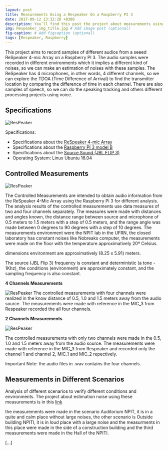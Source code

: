 ```yaml
---
layout: post
title: Measurements Using a Respeaker On a Raspberry PI 3
date: 2017-09-12 13:32:20 +0300
description: You’ll find this post the project about measurements using a ResPeaker on a Raspberry PI 3 # Add post description (optional)
img: Respeaker_img_title.jpg # Add image post (optional)
fig-caption: # Add figcaption (optional)
tags: [Respeaker, Raspberry]
---
```


This project aims to record samples of different audios from a seeed ReSpeaker 4-mic Array on a Raspberry PI 3. The audio samples were recorded in different environments which it implies a different kind of noises, so we can make an estimation of noises with these samples.
The ReSpeaker has 4 microphones, in other words, 4 different channels, so we can explore the TDOA (Time Difference of Arrival) to find the transmitter location by comparing the difference of time in each channel. There are also samples of speech, so we can do the speaking tracking and others different processing projects using voice.


## Specifications
![ResPeaker]({{site.baseurl}}/assets/img/ReSpeaker_box.jpg)

Specifications:
* Specifications about the <a href="http://wiki.seeedstudio.com/ReSpeaker_4_Mic_Array_for_Raspberry_Pi/">ReSpeaker 4-mic Array </a>
* Specifications about the <a href="https://www.raspberrypi.org/products/raspberry-pi-3-model-b/">Raspberry PI 3 model B </a> 
* Specifications about the <a href="https://www.jbl.com/flip/JBL+FLIP+III.html?cgid=flip&dwvar_JBL%20FLIP%20III_color=Black-GLOBAL-Current">Source Sound (JBL FLIP 3) </a> 
* Operating System: Linux Ubuntu 16.04


## Controlled Measurements

![ResPeaker]({{site.baseurl}}/assets/img/controlled_measurements.jpg)

The Controlled Measurements are intended to obtain audio information from the ReSpeaker 4-Mic Array using the Raspberry Pi 3 for different analysis. The analysis results of the controlled measurements use data measures of two and four channels separately. The measures were made with distances and angles known, the distance range between source and microphone of 0.5 meters to 1.5 meters with a step of 0.5 meters, and the range angle was made between 0 degrees to 90 degrees with a step of 10 degrees.
The measurements environment were the NPIT lab in the UFRN, the closed laboratory has constant noises like Nobreaks computer, the measurements were made on the floor with the temperature approximatively 20º Celsius.

dimensions environment are approximatively (8.25 x 5.91) meters.

The source (JBL Flip 3) frequency is constant and deterministic (a tone - 1Khz), the conditions (environment) are approximately constant, and the sampling frequency is also constant.

<b>4 Channels Measurements </b>

![ResPeaker]({{site.baseurl}}/assets/img/measurements_4_channels.png)
The controlled measurements with four channels were realized in the know distance of 0.5, 1.0 and 1.5 meters away from the audio source. The measurements were made with reference in the MIC_3 from Respeaker recorded the all four channels.


<b>2 Channels Measurements </b>

![ResPeaker]({{site.baseurl}}/assets/img/measurement_2channel.png)

The controlled measurements with only two channels were made in the 0.5, 1.0 and 1.5 meters away from the audio source. The measurements were made with reference in the MIC_3 from Respeaker and recorded only the channel 1 and channel 2, MIC_1 and MIC_2 repectively.

Important Note: the audio files in .wav contains the four channels.


## Measurements in Different Scenarios

Analysis of different scenarios to verify different conditions and environments. 
The project about estimation noise using these measurements is in this <a href="">link</a>

the measurements were made in the scenario Auditorium NPIT, it is in a quite and calm place without large noises, the other scenario is Outside building NPITI, it is in loud place with a large noise and the measurments in this place were made in the side of a construction building and the third measurements were made in the Hall of the NPITI.

[...]





